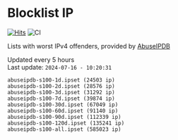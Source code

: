 # Blocklist IP

[![Hits](https://hits.seeyoufarm.com/api/count/incr/badge.svg?url=https%3A%2F%2Fgithub.com%2Fborestad%2Fblocklist-ip%2F&count_bg=%2379C83D&title_bg=%23555555&icon=&icon_color=%23E7E7E7&title=hits&edge_flat=false)](https://hits.seeyoufarm.com)  ![CI](https://img.shields.io/github/workflow/status/borestad/blocklist-ip/CI?style=flat-square)

Lists with worst IPv4 offenders, provided by [AbuseIPDB](https://www.abuseipdb.com/)

<!-- FOOTER-PLACEHOLDER -->
Updated every 5 hours<br>
Last update: `2024-07-16 - 10:20:31`
```
abuseipdb-s100-1d.ipset (24503 ip)
abuseipdb-s100-2d.ipset (28576 ip)
abuseipdb-s100-3d.ipset (31292 ip)
abuseipdb-s100-7d.ipset (39874 ip)
abuseipdb-s100-30d.ipset (67049 ip)
abuseipdb-s100-60d.ipset (91140 ip)
abuseipdb-s100-90d.ipset (112339 ip)
abuseipdb-s100-120d.ipset (135241 ip)
abuseipdb-s100-all.ipset (585023 ip)
```
